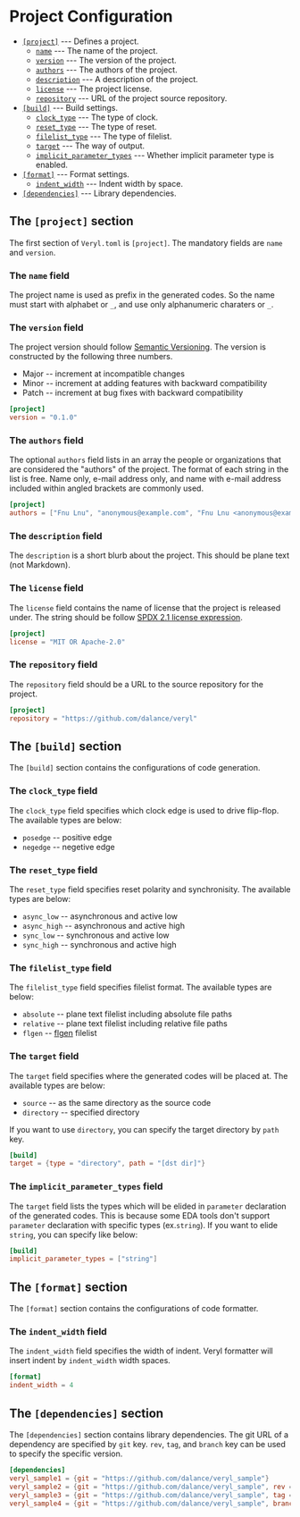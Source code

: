 # Project Configuration

* [`[project]`](01_project_configuration.md#the-project-section) --- Defines a project.
  * [`name`](01_project_configuration.md#the-name-field) --- The name of the project.
  * [`version`](01_project_configuration.md#the-version-field) --- The version of the project.
  * [`authors`](01_project_configuration.md#the-authors-field) --- The authors of the project.
  * [`description`](01_project_configuration.md#the-description-field) --- A description of the project.
  * [`license`](01_project_configuration.md#the-license-field) --- The project license.
  * [`repository`](01_project_configuration.md#the-repository-field) --- URL of the project source repository.
* [`[build]`](01_project_configuration.md#the-build-section) --- Build settings.
  * [`clock_type`](01_project_configuration.md#the-clock_type-field) --- The type of clock.
  * [`reset_type`](01_project_configuration.md#the-reset_type-field) --- The type of reset.
  * [`filelist_type`](01_project_configuration.md#the-filelist_type-field) --- The type of filelist.
  * [`target`](01_project_configuration.md#the-target-field) --- The way of output.
  * [`implicit_parameter_types`](01_project_configuration.md#the-implicit_parameter_types-field) --- Whether implicit parameter type is enabled.
* [`[format]`](01_project_configuration.md#the-format-section) --- Format settings.
  * [`indent_width`](01_project_configuration.md#the-indent_width-field) --- Indent width by space.
* [`[dependencies]`](01_project_configuration.md#the-dependencies-section) --- Library dependencies.

## The `[project]` section

The first section of `Veryl.toml` is `[project]`.
The mandatory fields are `name` and `version`.

### The `name` field

The project name is used as prefix in the generated codes.
So the name must start with alphabet or `_`, and use only alphanumeric charaters or `_`.

### The `version` field

The project version should follow [Semantic Versioning](https://semver.org/).
The version is constructed by the following three numbers.

* Major -- increment at incompatible changes
* Minor -- increment at adding features with backward compatibility
* Patch -- increment at bug fixes with backward compatibility

```toml
[project]
version = "0.1.0"
```

### The `authors` field

The optional `authors` field lists in an array the people or organizations that are considered the "authors" of the project.
The format of each string in the list is free. Name only, e-mail address only, and name with e-mail address included within angled brackets are commonly used.

```toml
[project]
authors = ["Fnu Lnu", "anonymous@example.com", "Fnu Lnu <anonymous@example.com>"]
```

### The `description` field

The `description` is a short blurb about the project. This should be plane text (not Markdown).

### The `license` field

The `license` field contains the name of license that the project is released under.
The string should be follow [SPDX 2.1 license expression](https://spdx.org/spdx-specification-21-web-version#h.jxpfx0ykyb60).

```toml
[project]
license = "MIT OR Apache-2.0"
```

### The `repository` field

The `repository` field should be a URL to the source repository for the project.

```toml
[project]
repository = "https://github.com/dalance/veryl"
```

## The `[build]` section

The `[build]` section contains the configurations of code generation.

### The `clock_type` field

The `clock_type` field specifies which clock edge is used to drive flip-flop.
The available types are below:

* `posedge` -- positive edge
* `negedge` -- negetive edge

### The `reset_type` field

The `reset_type` field specifies reset polarity and synchronisity.
The available types are below:

* `async_low` -- asynchronous and active low
* `async_high` -- asynchronous and active high
* `sync_low` -- synchronous and active low
* `sync_high` -- synchronous and active high

### The `filelist_type` field

The `filelist_type` field specifies filelist format.
The available types are below:

* `absolute` -- plane text filelist including absolute file paths
* `relative` -- plane text filelist including relative file paths
* `flgen` -- [flgen](https://github.com/pezy-computing/flgen) filelist

### The `target` field

The `target` field specifies where the generated codes will be placed at.
The available types are below:

* `source` -- as the same directory as the source code
* `directory` -- specified directory

If you want to use `directory`, you can specify the target directory by `path` key.

```toml
[build]
target = {type = "directory", path = "[dst dir]"}
```

### The `implicit_parameter_types` field

The `target` field lists the types which will be elided in `parameter` declaration of the generated codes.
This is because some EDA tools don't support `parameter` declaration with specific types (ex.`string`).
If you want to elide `string`, you can specify like below:

```toml
[build]
implicit_parameter_types = ["string"]
```

## The `[format]` section

The `[format]` section contains the configurations of code formatter.

### The `indent_width` field

The `indent_width` field specifies the width of indent.
Veryl formatter will insert indent by `indent_width` width spaces.

```toml
[format]
indent_width = 4
```

## The `[dependencies]` section

The `[dependencies]` section contains library dependencies.
The git URL of a dependency are specified by `git` key.
`rev`, `tag`, and `branch` key can be used to specify the specific version.

```toml
[dependencies]
veryl_sample1 = {git = "https://github.com/dalance/veryl_sample"}
veryl_sample2 = {git = "https://github.com/dalance/veryl_sample", rev = "9e9a30a"}
veryl_sample3 = {git = "https://github.com/dalance/veryl_sample", tag = "v0.4"}
veryl_sample4 = {git = "https://github.com/dalance/veryl_sample", branch = "branch"}
```
